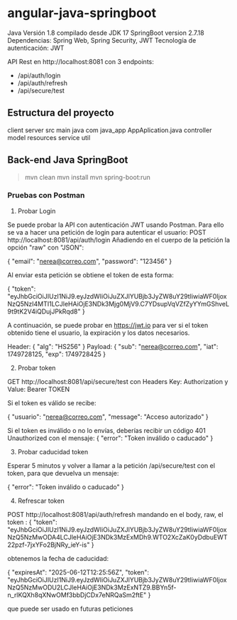 # angular-java-springboot


Java Versión 1.8 compilado desde JDK 17
SpringBoot version 2.7.18
Dependencias: Spring Web, Spring Security, JWT
Tecnología de autenticación: JWT

API Rest en http://localhost:8081 con 3 endpoints:

* /api/auth/login
* /api/auth/refresh
* /api/secure/test

## Estructura del proyecto

client
server
    src
        main
            java
                com
                    java_app
                        AppAplication.java
                        controller
                        model
                        resources
                        service
                        util

## Back-end Java SpringBoot 

> mvn clean 
> mvn install
> mvn spring-boot:run

### Pruebas con Postman

1. Probar Login

Se puede probar la API con autenticación JWT usando Postman. Para ello se va a hacer una petición de login para autenticar el usuario:
POST  http://localhost:8081/api/auth/login
Añadiendo en el cuerpo de la petición la opción "raw" con "JSON":

{
  "email": "nerea@correo.com",
  "password": "123456"
}

Al enviar esta petición se obtiene el token de esta forma: 

{
    "token": "eyJhbGciOiJIUzI1NiJ9.eyJzdWIiOiJuZXJlYUBjb3JyZW8uY29tIiwiaWF0IjoxNzQ5NzI4MTI1LCJleHAiOjE3NDk3Mjg0MjV9.C7YDsupVqVZfZyYYmGShveL9t9tK2V4iQDujJPkRqd8"
}

A continuación, se puede probar en https://jwt.io para ver si el token obtenido tiene 
el usuario, la expiración y los datos necesarios. 

Header:
{
  "alg": "HS256"
}
Payload:
{
  "sub": "nerea@correo.com",
  "iat": 1749728125,
  "exp": 1749728425
}

2. Probar token 

GET http://localhost:8081/api/secure/test
con Headers Key: Authorization y Value: Bearer TOKEN

Si el token es válido se recibe:

{
    "usuario": "nerea@correo.com",
    "message": "Acceso autorizado"
}

Si el token es inválido o no lo envías, deberías recibir un código 401 Unauthorized con el mensaje:
{
    "error": "Token inválido o caducado"
}

3. Probar caducidad token

Esperar 5 minutos y volver a llamar a la petición /api/secure/test con el token,
para que devuelva un mensaje:

{
  "error": "Token inválido o caducado"
}

4. Refrescar token

POST http://localhost:8081/api/auth/refresh
mandando en el body, raw, el token :
{
    "token": "eyJhbGciOiJIUzI1NiJ9.eyJzdWIiOiJuZXJlYUBjb3JyZW8uY29tIiwiaWF0IjoxNzQ5NzMwODA4LCJleHAiOjE3NDk3MzExMDh9.WTO2XcZaK0yDdbuEWT22pzf-7jxYFo2BjNRy_ieY-is"
}

obtenemos la fecha de caducidad:

{
    "expiresAt": "2025-06-12T12:25:56Z",
    "token": "eyJhbGciOiJIUzI1NiJ9.eyJzdWIiOiJuZXJlYUBjb3JyZW8uY29tIiwiaWF0IjoxNzQ5NzMwODU2LCJleHAiOjE3NDk3MzExNTZ9.BBYn5f-n_rlKQXh8qXNwOMf3bbDjCDx7eNRQaSm2ftE"
}

que puede ser usado en futuras peticiones 